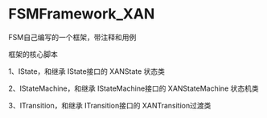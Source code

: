 # FSMFramework_XAN
FSM自己编写的一个框架，带注释和用例

框架的核心脚本

1、IState，和继承 IState接口的 XANState 状态类

2、IStateMachine，和继承 IStateMachine接口的 XANStateMachine 状态机类

3、ITransition，和继承 ITransition接口的 XANTransition过渡类

